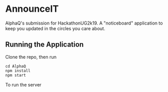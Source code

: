 # AnnounceIT
AlphaQ's submission for HackathonUG2k19. A "noticeboard" application to keep you updated in the circles you care about.

## Running the Application
Clone the repo, then run
```
cd AlphaQ
npm install
npm start
```
To run the server
